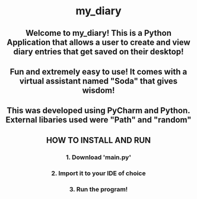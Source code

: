 <div><div align="center">
  
<h1> my_diary </h1>
  
<h2> Welcome to my_diary! This is a Python Application that allows a user to create and view diary entries that get saved on their desktop! </h2>

<h2> Fun and extremely easy to use! It comes with a virtual assistant named "Soda" that gives wisdom! </h2>

<h2>This was developed using PyCharm and Python. External libaries used were "Path" and "random" </h2>

<h2>HOW TO INSTALL AND RUN </h2>

<h3> 1. Download 'main.py' </h3>
<h3> 2. Import it to your IDE of choice </h3>
<h3> 3. Run the program! </h3>

</div>

